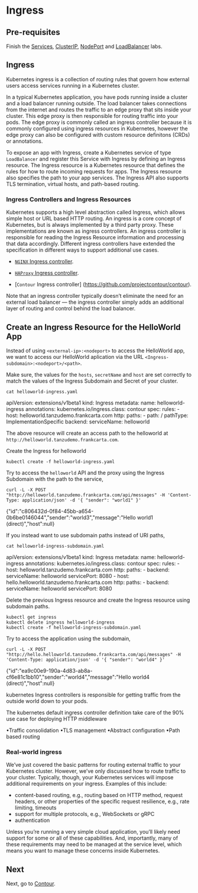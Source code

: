 # Ingress

## Pre-requisites

Finish the [Services](services.md), [ClusterIP](clusterip.md), [NodePort](nodeport.md) and [LoadBalancer](loadbalancer.md) labs. 


## Ingress

Kubernetes ingress is a collection of routing rules that govern how external users access services running in a Kubernetes cluster.

In a typical Kubernetes application, you have pods running inside a cluster and a load balancer running outside. The load balancer takes connections from the internet and routes the traffic to an edge proxy that sits inside your cluster. This edge proxy is then responsible for routing traffic into your pods. The edge proxy is commonly called an ingress controller because it is commonly configured using ingress resources in Kubernetes, however the edge proxy can also be configured with custom resource definitons (CRDs) or annotations.

To expose an app with Ingress, create a Kubernetes service of type `LoadBalancer` and register this Service with Ingress by defining an Ingress resource. The Ingress resource is a Kubernetes resource that defines the rules for how to route incoming requests for apps. The Ingress resource also specifies the path to your app services. The Ingress API also supports TLS termination, virtual hosts, and path-based routing.

### Ingress Controllers and Ingress Resources

Kubernetes supports a high level abstraction called Ingress, which allows simple host or URL based HTTP routing. An ingress is a core concept of Kubernetes, but is always implemented by a third party proxy. These implementations are known as ingress controllers. An ingress controller is responsible for reading the Ingress Resource information and processing that data accordingly. Different ingress controllers have extended the specification in different ways to support additional use cases.

* [`NGINX` Ingress controller](https://docs.nginx.com/nginx-controller/).

* [`HAProxy` Ingress controller](https://github.com/haproxytech/kubernetes-ingress).

* [`Contour` Ingress controller] (https://github.com/projectcontour/contour).

Note that an ingress controller typically doesn’t eliminate the need for an external load balancer — the ingress controller simply adds an additional layer of routing and control behind the load balancer.


## Create an Ingress Resource for the HelloWorld App

Instead of using `<external-ip>:<nodeport>` to access the HelloWorld app, we want to access our HelloWorld aplication via the URL `<Ingress-subdomain>:<nodeport>/<path>`. 


Make sure, the values for the `hosts`, `secretName` and `host` are set correctly to match the values of the Ingress Subdomain and Secret of your cluster. 

```execute
cat helloworld-ingress.yaml 
```

  apiVersion: extensions/v1beta1
  kind: Ingress
  metadata:
    name: helloworld-ingress
    annotations:
      kubernetes.io/ingress.class: contour
  spec:
    rules:
    - host: helloworld.tanzudemo.frankcarta.com
      http:
        paths:
        - path: /
          pathType: ImplementationSpecific
          backend:
            serviceName: helloworld

The above resource will create an access path to the helloworld at `http://helloworld.tanzudemo.frankcarta.com`. 

Create the Ingress for helloworld

```execute
kubectl create -f helloworld-ingress.yaml
```

Try to access the `helloworld` API and the proxy using the Ingress Subdomain with the path to the service,

```execute
curl -L -X POST "http://helloworld.tanzudemo.frankcarta.com/api/messages" -H 'Content-Type: application/json' -d '{ "sender": "world1" }'
```

{"id":"c806432d-0f84-45bb-a654-0b6be0146044","sender":"world3","message":"Hello world1 (direct)","host":null}

If you instead want to use subdomain paths instead of URI paths,

```execute
cat helloworld-ingress-subdomain.yaml
```

  apiVersion: extensions/v1beta1
  kind: Ingress
  metadata:
    name: helloworld-ingress
    annotations:
      kubernetes.io/ingress.class: contour
  spec:
    rules:
      - host: helloworld.tanzudemo.frankcarta.com
        http:
          paths:
            - backend:
                serviceName: helloworld
                servicePort: 8080
      - host: hello.helloworld.tanzudemo.frankcarta.com
        http:
          paths:
            - backend:
                serviceName: helloworld
                servicePort: 8080

Delete the previous Ingress resource and create the Ingress resource using subdomain paths.

```execute
kubectl get ingress
kubectl delete ingress helloworld-ingress 
kubectl create -f helloworld-ingress-subdomain.yaml
```

Try to access the application using the subdomain,

```execute
curl -L -X POST "http://hello.helloworld.tanzudemo.frankcarta.com/api/messages" -H 'Content-Type: application/json' -d '{ "sender": "world4" }'
```

{"id":"ea9c00e9-190a-4d83-ab8a-cf6e81c1bb10","sender":"world4","message":"Hello world4 (direct)","host":null}


kubernetes Ingress controllers is responsible for getting traffic from the outside world down to your pods.

The kubernetes default ingress controller definition take care of the 90% use case for deploying HTTP middleware

•Traffic consolidation
•TLS management
•Abstract configuration
•Path based routing

### Real-world ingress

We’ve just covered the basic patterns for routing external traffic to your Kubernetes cluster. However, we’ve only discussed how to route traffic to your cluster. Typically, though, your Kubernetes services will impose additional requirements on your ingress. Examples of this include:

* content-based routing, e.g., routing based on HTTP method, request headers, or other properties of the specific request
resilience, e.g., rate limiting, timeouts
* support for multiple protocols, e.g., WebSockets or gRPC
* authentication

Unless you’re running a very simple cloud application, you’ll likely need support for some or all of these capabilities. And, importantly, many of these requirements may need to be managed at the service level, which means you want to manage these concerns inside Kubernetes.


## Next

Next, go to [Contour](../../../k8-networking/06-contour.md).
